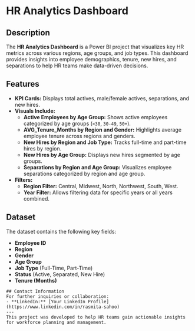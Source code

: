 # HR Analytics Dashboard

## Description
The **HR Analytics Dashboard** is a Power BI project that visualizes key HR metrics across various regions, age groups, and job types. This dashboard provides insights into employee demographics, tenure, new hires, and separations to help HR teams make data-driven decisions.

## Features
- **KPI Cards:** Displays total actives, male/female actives, separations, and new hires.
- **Visuals Include:**
  - **Active Employees by Age Group:** Shows active employees categorized by age groups (`<30`, `30-49`, `50+`).
  - **AVG_Tenure_Months by Region and Gender:** Highlights average employee tenure across regions and genders.
  - **New Hires by Region and Job Type:** Tracks full-time and part-time hires by region.
  - **New Hires by Age Group:** Displays new hires segmented by age groups.
  - **Separations by Region and Age Group:** Visualizes employee separations categorized by region and age group.
- **Filters:**
  - **Region Filter:** Central, Midwest, North, Northwest, South, West.
  - **Year Filter:** Allows filtering data for specific years or all years combined.

## Dataset
The dataset contains the following key fields:
- **Employee ID**
- **Region**
- **Gender**
- **Age Group**
- **Job Type** (Full-Time, Part-Time)
- **Status** (Active, Separated, New Hire)
- **Tenure (Months)**


```
## Contact Information
For further inquiries or collaboration:
- **LinkedIn:** [Your LinkedIn Profile](https://www.linkedin.com/in/rasmita-sahoo)
---
This project was developed to help HR teams gain actionable insights for workforce planning and management.

